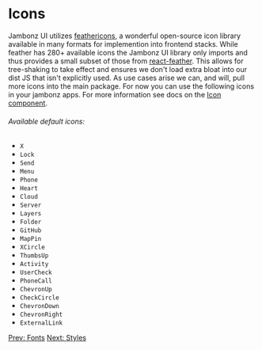 # Icons

Jambonz UI utilizes [feathericons](https://feathericons.com/), a wonderful open-source icon library available in many formats for implemention into frontend stacks. While feather has 280+ available icons the Jambonz UI library only imports and thus provides a small subset of those from [react-feather](https://github.com/feathericons/react-feather). This allows for tree-shaking to take effect and ensures we don't load extra bloat into our dist JS that isn't explicitly used. As use cases arise we can, and will, pull more icons into the main package. For now you can use the following icons in your jambonz apps. For more information see docs on the [Icon component](/docs/jambonz-ui/components/).

###### Available default icons:

- `X`
- `Lock`
- `Send`
- `Menu`
- `Phone`
- `Heart`
- `Cloud`
- `Server`
- `Layers`
- `Folder`
- `GitHub`
- `MapPin`
- `XCircle`
- `ThumbsUp`
- `Activity`
- `UserCheck`
- `PhoneCall`
- `ChevronUp`
- `CheckCircle`
- `ChevronDown`
- `ChevronRight`
- `ExternalLink`

<p class="flex">
<a href="/docs/jambonz-ui/fonts/">Prev: Fonts</a>
<a href="/docs/jambonz-ui/styles/">Next: Styles</a>
</p>